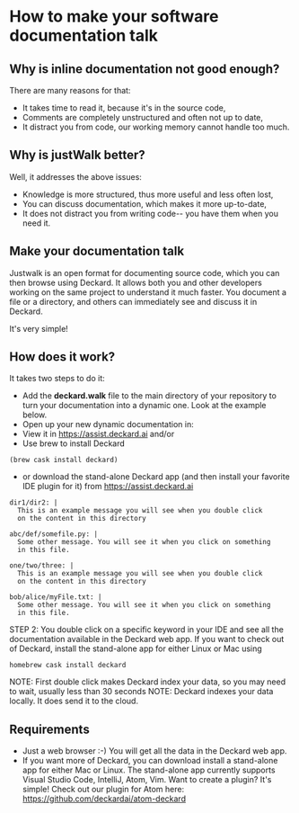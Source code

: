 # How to make your software documentation talk

## Why is inline documentation not good enough?
There are many reasons for that:
* It takes time to read it, because it's in the source code,
* Comments are completely unstructured and often not up to date,
* It distract you from code, our working memory cannot handle too much.

## Why is justWalk better?
Well, it addresses the above issues: 
* Knowledge is more structured, thus more useful and less often lost,
* You can discuss documentation, which makes it more up-to-date, 
* It does not distract you from writing code-- you have them when you need it.

## Make your documentation talk
Justwalk is an open format for documenting source code, which you can then browse using Deckard. It allows both you and other developers working on the same project to understand it much faster. You document a file or a directory, and others can immediately see and discuss it in Deckard.

It's very simple!

## How does it work?

It takes two steps to do it:

* Add the **deckard.walk** file to the main directory of your repository to turn your documentation into a dynamic one. Look at the example below.
* Open up your new dynamic documentation in:
 * View it in https://assist.deckard.ai and/or
 * Use brew to install Deckard 
 ```
 (brew cask install deckard)
 ```
 * or download the stand-alone Deckard app (and then install your favorite IDE plugin for it) from https://assist.deckard.ai

```
dir1/dir2: |
  This is an example message you will see when you double click
  on the content in this directory

abc/def/somefile.py: |
  Some other message. You will see it when you click on something
  in this file.

one/two/three: |
  This is an example message you will see when you double click
  on the content in this directory

bob/alice/myFile.txt: |
  Some other message. You will see it when you click on something
  in this file.
```

STEP 2: You double click on a specific keyword in your IDE and see all the documentation available in the Deckard web app. If you want to check out of Deckard, install the stand-alone app for either Linux or Mac using 
 ```
homebrew cask install deckard
``` 
NOTE: First double click makes Deckard index your data, so you may need to wait, usually less than 30 seconds
NOTE: Deckard indexes your data locally. It does send it to the cloud.

## Requirements

* Just a web browser :-) You will get all the data in the Deckard web app.
* If you want more of Deckard, you can  download install a stand-alone app for either Mac or Linux. The stand-alone app currently supports Visual Studio Code, IntelliJ, Atom,  Vim. Want to create a plugin? It's simple! Check out our plugin for Atom here: https://github.com/deckardai/atom-deckard 

